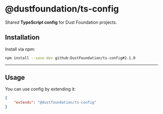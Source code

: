 # @dustfoundation/ts-config

Shared **TypeScript config** for Dust Foundation projects.

## Installation

Install via npm:

```sh
npm install --save-dev github:DustFoundation/ts-config#2.1.0
```

---

## Usage

You can use config by extending it:

```json
{
	"extends": "@dustfoundation/ts-config"
}
```
